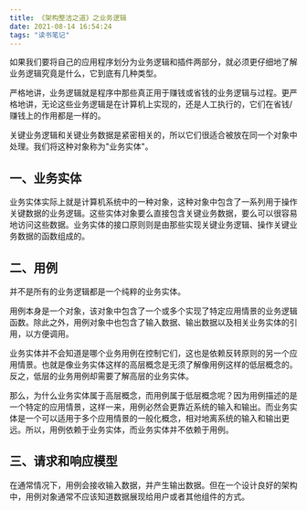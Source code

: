 ```yaml
---
title: 《架构整洁之道》之业务逻辑
date: 2021-08-14 16:54:24
tags: "读书笔记"
---
```


如果我们要将自己的应用程序划分为业务逻辑和插件两部分，就必须更仔细地了解业务逻辑究竟是什么，它到底有几种类型。
<!--more-->
严格地讲，业务逻辑就是程序中那些真正用于赚钱或省钱的业务逻辑与过程。更严格地讲，无论这些业务逻辑是在计算机上实现的，还是人工执行的，它们在省钱/赚钱上的作用都是一样的。

关键业务逻辑和关键业务数据是紧密相关的，所以它们很适合被放在同一个对象中处理。我们将这种对象称为"业务实体"。

## 一、业务实体
业务实体实际上就是计算机系统中的一种对象，这种对象中包含了一系列用于操作关键数据的业务逻辑。这些实体对象要么直接包含关键业务数据，要么可以很容易地访问这些数据。业务实体的接口原则则是由那些实现关键业务逻辑、操作关键业务数据的函数组成的。

## 二、用例
并不是所有的业务逻辑都是一个纯粹的业务实体。

用例本身是一个对象，该对象中包含了一个或多个实现了特定应用情景的业务逻辑函数。除此之外，用例对象中也包含了输入数据、输出数据以及相关业务实体的引用，以方便调用。

业务实体并不会知道是哪个业务用例在控制它们，这也是依赖反转原则的另一个应用情景。也就是像业务实体这样的高层概念是无须了解像用例这样的低层概念的。反之，低层的业务用例却需要了解高层的业务实体。

那么，为什么业务实体属于高层概念，而用例属于低层概念呢？因为用例描述的是一个特定的应用情景，这样一来，用例必然会更靠近系统的输入和输出。而业务实体是一个可以适用于多个应用情景的一般化概念，相对地离系统的输入和输出更远。所以，用例依赖于业务实体，而业务实体并不依赖于用例。

## 三、请求和响应模型
在通常情况下，用例会接收输入数据，并产生输出数据。但在一个设计良好的架构中，用例对象通常不应该知道数据展现给用户或者其他组件的方式。